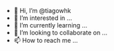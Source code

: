 - 👋 Hi, I’m @tiagowhk
- 👀 I’m interested in ...
- 🌱 I’m currently learning ...
- 💞️ I’m looking to collaborate on ...
- 📫 How to reach me ...

<!---
tiagowhk/tiagowhk is a ✨ special ✨ repository because its `README.md` (this file) appears on your GitHub profile.
You can click the Preview link to take a look at your changes.
--->

